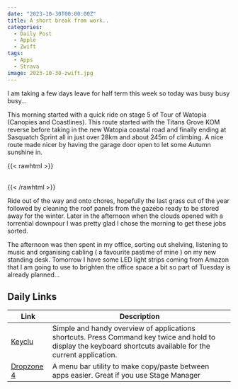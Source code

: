 ```yaml
---
date: "2023-10-30T00:00:00Z"
title: A short break from work..
categories:
  - Daily Post
  - Apple
  - Zwift
tags:
  - Apps
  - Strava
image: 2023-10-30-zwift.jpg
---
```

I am taking a few days leave for half term this week so today was busy busy busy...

This morning started with a quick ride on stage 5 of Tour of Watopia (Canopies and Coastlines). This route started with the Titans Grove KOM reverse before taking in the new Watopia coastal road and finally ending at Sasquatch Sprint all in just over 28km and about 245m of climbing. A nice route made nicer by having the garage door open to let some Autumn sunshine in.

{{< rawhtml >}}    
    <!-- html codes here-->  
    <div class="strava-embed-placeholder" data-embed-type="activity" data-embed-id="10129684908"></div><script src="https://strava-embeds.com/embed.js"></script>
{{< /rawhtml >}}

Ride out of the way and onto chores, hopefully the last grass cut of the year followed by cleaning the roof panels from the gazebo ready to be stored away for the winter. Later in the afternoon when the clouds opened with a torrential downpour I was pretty glad I chose the morning to get these jobs sorted.

The afternoon was then spent in my office, sorting out shelving, listening to music and organising cabling ( a favourite pastime of mine ) on my new standing desk. Tomorrow I have some LED light strips coming from Amazon that I am going to use to brighten the office space a bit so part of Tuesday is already planned...

## Daily Links

|Link|Description|
|--------|----|
|[Keyclu](https://sergii.tatarenkov.name/keyclu/support/)| Simple and handy overview of applications shortcuts. Press Command key twice and hold to display the keyboard shortcuts available for the current application. |
|[Dropzone 4](https://apps.apple.com/gb/app/dropzone-4/id1485052491?mt=12)| A menu bar utility to make copy/paste between apps easier. Great if you use Stage Manager |
